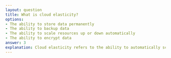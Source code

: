 ```yaml
---
layout: question
title: What is cloud elasticity?
options:
- The ability to store data permanently
- The ability to backup data
- The ability to scale resources up or down automatically
- The ability to encrypt data
answer: 3
explanation: Cloud elasticity refers to the ability to automatically scale computing resources up or down based on demand, ensuring optimal performance and cost efficiency.
---
```

